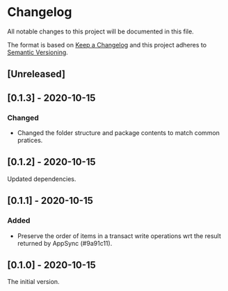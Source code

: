 # Changelog

All notable changes to this project will be documented in this file.

The format is based on [Keep a Changelog](https://keepachangelog.com/en/1.0.0/)
and this project adheres to [Semantic Versioning](https://semver.org/spec/v2.0.0.html).

## [Unreleased]

## [0.1.3] - 2020-10-15

### Changed

-   Changed the folder structure and package contents to match common pratices.

## [0.1.2] - 2020-10-15

Updated dependencies.

## [0.1.1] - 2020-10-15

### Added

-   Preserve the order of items in a transact write operations wrt the result returned by AppSync (#9a91c11).

## [0.1.0] - 2020-10-15

The initial version.
